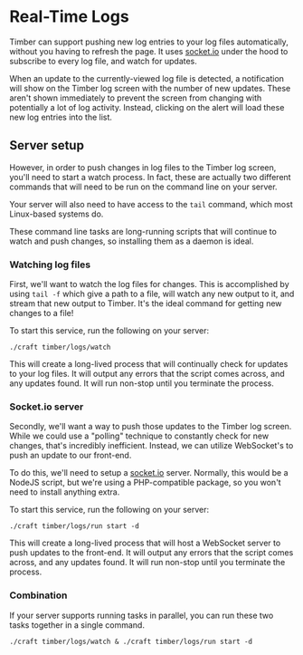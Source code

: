 # Real-Time Logs
Timber can support pushing new log entries to your log files automatically, without you having to refresh the page. It uses [socket.io](https://socket.io/) under the hood to subscribe to every log file, and watch for updates.

When an update to the currently-viewed log file is detected, a notification will show on the Timber log screen with the number of new updates. These aren't shown immediately to prevent the screen from changing with potentially a lot of log activity. Instead, clicking on the alert will load these new log entries into the list.

## Server setup
However, in order to push changes in log files to the Timber log screen, you'll need to start a watch process. In fact, these are actually two different commands that will need to be run on the command line on your server.

Your server will also need to have access to the `tail` command, which most Linux-based systems do.

These command line tasks are long-running scripts that will continue to watch and push changes, so installing them as a daemon is ideal.

### Watching log files
First, we'll want to watch the log files for changes. This is accomplished by using `tail -f` which give a path to a file, will watch any new output to it, and stream that new output to Timber. It's the ideal command for getting new changes to a file!

To start this service, run the following on your server:

```shell
./craft timber/logs/watch
```

This will create a long-lived process that will continually check for updates to your log files. It will output any errors that the script comes across, and any updates found. It will run non-stop until you terminate the process.

### Socket.io server
Secondly, we'll want a way to push those updates to the Timber log screen. While we could use a "polling" technique to constantly check for new changes, that's incredibly inefficient. Instead, we can utilize WebSocket's to push an update to our front-end.

To do this, we'll need to setup a [socket.io](https://socket.io/) server. Normally, this would be a NodeJS script, but we're using a PHP-compatible package, so you won't need to install anything extra.

To start this service, run the following on your server:

```shell
./craft timber/logs/run start -d
```

This will create a long-lived process that will host a WebSocket server to push updates to the front-end. It will output any errors that the script comes across, and any updates found. It will run non-stop until you terminate the process.

### Combination
If your server supports running tasks in parallel, you can run these two tasks together in a single command.

```shell
./craft timber/logs/watch & ./craft timber/logs/run start -d
```
